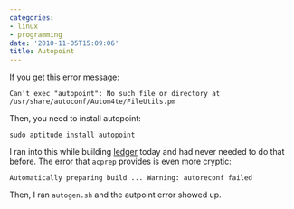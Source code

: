 ```yaml
---
categories:
- linux
- programming
date: '2010-11-05T15:09:06'
title: Autopoint
---
```



If you get this error message:

    Can't exec "autopoint": No such file or directory at /usr/share/autoconf/Autom4te/FileUtils.pm

Then, you need to install autopoint:

    sudo aptitude install autopoint

I ran into this while building
[ledger](https://github.com/jwiegley/ledger) today and had never
needed to do that before. The error that `acprep` provides is even
more cryptic: 

    Automatically preparing build ... Warning: autoreconf failed

Then, I ran `autogen.sh` and the autpoint error showed up.


